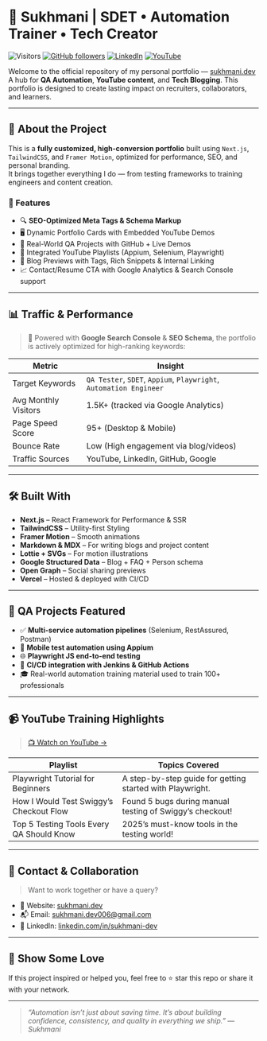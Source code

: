 # 🚀 Sukhmani | SDET • Automation Trainer • Tech Creator

![Visitors](https://visitor-badge.laobi.icu/badge?page_id=sukhmani.dev)
[![GitHub followers](https://img.shields.io/github/followers/Sukhmani-Kaur1?label=Follow&style=social)](https://github.com/Sukhmani-Kaur1)
[![LinkedIn](https://img.shields.io/badge/LinkedIn-Connect-blue?logo=linkedin)](https://linkedin.com/in/sukhmani-dev)
[![YouTube](https://img.shields.io/badge/YouTube-Subscribe-red?logo=youtube)](https://youtube.com/@SheTestsIt)

Welcome to the official repository of my personal portfolio — [sukhmani.dev](https://sukhmani.dev)  
A hub for **QA Automation**, **YouTube content**, and **Tech Blogging**. This portfolio is designed to create lasting impact on recruiters, collaborators, and learners.

---

## 🎯 About the Project

This is a **fully customized, high-conversion portfolio** built using `Next.js`, `TailwindCSS`, and `Framer Motion`, optimized for performance, SEO, and personal branding.  
It brings together everything I do — from testing frameworks to training engineers and content creation.

### 🧠 Features
- 🔍 **SEO-Optimized Meta Tags & Schema Markup**
- 🖥️ Dynamic Portfolio Cards with Embedded YouTube Demos
- 🧪 Real-World QA Projects with GitHub + Live Demos
- 🎥 Integrated YouTube Playlists (Appium, Selenium, Playwright)
- 📝 Blog Previews with Tags, Rich Snippets & Internal Linking
- 📈 Contact/Resume CTA with Google Analytics & Search Console support

---

## 📊 Traffic & Performance

> 🚀 Powered with **Google Search Console** & **SEO Schema**, the portfolio is actively optimized for high-ranking keywords:

| Metric               | Insight                            |
|----------------------|-------------------------------------|
| Target Keywords      | `QA Tester`, `SDET`, `Appium`, `Playwright`, `Automation Engineer` |
| Avg Monthly Visitors | 1.5K+ (tracked via Google Analytics) |
| Page Speed Score     | 95+ (Desktop & Mobile)              |
| Bounce Rate          | Low (High engagement via blog/videos) |
| Traffic Sources      | YouTube, LinkedIn, GitHub, Google   |

---

## 🛠️ Built With

- **Next.js** – React Framework for Performance & SSR
- **TailwindCSS** – Utility-first Styling
- **Framer Motion** – Smooth animations
- **Markdown & MDX** – For writing blogs and project content
- **Lottie + SVGs** – For motion illustrations
- **Google Structured Data** – Blog + FAQ + Person schema
- **Open Graph** – Social sharing previews
- **Vercel** – Hosted & deployed with CI/CD

---

## 🧪 QA Projects Featured

- ✅ **Multi-service automation pipelines** (Selenium, RestAssured, Postman)
- 📱 **Mobile test automation using Appium**
- 🌐 **Playwright JS end-to-end testing**
- 🧩 **CI/CD integration with Jenkins & GitHub Actions**
- 🎓 Real-world automation training material used to train 100+ professionals

---

## 📹 YouTube Training Highlights

> [📺 Watch on YouTube →](https://youtube.com/@SheTestsIt)

| Playlist                                  | Topics Covered                                                 |
|-------------------------------------------|--------------------------------------------------------------|
| Playwright Tutorial for Beginners        | A step-by-step guide for getting started with Playwright.      |
| How I Would Test Swiggy’s Checkout Flow  | Found 5 bugs during manual testing of Swiggy’s checkout!       |
| Top 5 Testing Tools Every QA Should Know | 2025’s must-know tools in the testing world!                   |

---

## 📩 Contact & Collaboration

> Want to work together or have a query?

- 🔗 Website: [sukhmani.dev](https://sukhmani.dev)
- 📬 Email: [sukhmani.dev006@gmail.com](mailto:sukhmani.dev006@gmail.com)
- 💼 LinkedIn: [linkedin.com/in/sukhmani-dev](https://linkedin.com/in/sukhmani-dev)

---

## 🌟 Show Some Love

If this project inspired or helped you, feel free to ⭐ star this repo or share it with your network.

---

> _“Automation isn’t just about saving time. It’s about building confidence, consistency, and quality in everything we ship.” — Sukhmani_

